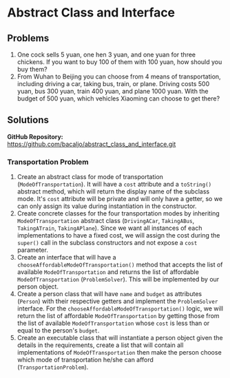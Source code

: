 # Abstract Class and Interface
## Problems
1. One cock sells 5 yuan, one hen 3 yuan, and one yuan for three chickens. If you want to buy 100 of them with 100 yuan, how should you buy them?
2. From Wuhan to Beijing you can choose from 4 means of transportation, including driving a car, taking bus, train, or plane. Driving costs 500 yuan, bus 300 yuan, train 400 yuan, and plane 1000 yuan. With the budget of 500 yuan, which vehicles Xiaoming can choose to get there?

## Solutions
**GitHub Repository:** https://github.com/bacaljo/abstract_class_and_interface.git
### Transportation Problem
1. Create an abstract class for mode of transportation (`ModeOfTransportation`). It will have a `cost` attribute and a `toString()` abstract method, which will return the display name of the subclass mode. It's `cost` attribute will be private and will only have a getter, so we can only assign its value during instantiation in the constructor.
2. Create concrete classes for the four transportation modes by inheriting `ModeOfTransportation` abstract class (`DrivingACar`, `TakingABus`, `TakingATrain`, `TakingAPlane`). Since we want all instances of each implementations to have a fixed cost, we will assign the cost during the `super()` call in the subclass constructors and not expose a `cost` parameter.
3. Create an interface that will have a `chooseAffordableModeOfTransportation()` method that accepts the list of available `ModeOfTransportation` and returns the list of affordable `ModeOfTransportation` (`ProblemSolver`). This will be implemented by our person object.
4. Create a person class that will have `name` and `budget` as attributes (`Person`) with their respective getters and implement the `ProblemSolver` interface. For the `chooseAffordableModeOfTransportation()` logic, we will return the list of affordable `ModeOfTransportation` by getting those from the list of available `ModeOfTransportation` whose `cost` is less than or equal to the person's `budget`.
5. Create an executable class that will instantiate a person object given the details in the requirements, create a list that will contain all implementations of `ModeOfTransportation` then make the person choose which mode of transportation he/she can afford (`TransportationProblem`).  